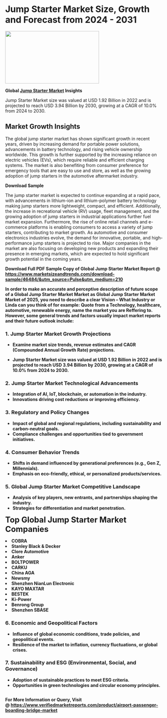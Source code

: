 <H1>Jump Starter Market Size, Growth and Forecast from 2024 - 2031</H1><img class="aligncenter size-medium wp-image-584254" src="https://thirdeyenews.in/wp-content/uploads/2024/09/Global-Market-Research-300x168.jpeg" alt="" width="300" height="168" /><p><strong>Global&nbsp;<a href="https://www.marketsizeandtrends.com/download-sample/46484/&amp;utm_source=Pulse&amp;utm_medium=210">Jump Starter Market</a> Insights</strong></p><p>Jump Starter Market size was valued at USD 1.92 Billion in 2022 and is projected to reach USD 3.94 Billion by 2030, growing at a CAGR of 10.0% from 2024 to 2030.</p><p><h2>Market Growth Insights</h2> <p>The global jump starter market has shown significant growth in recent years, driven by increasing demand for portable power solutions, advancements in battery technology, and rising vehicle ownership worldwide. This growth is further supported by the increasing reliance on electric vehicles (EVs), which require reliable and efficient charging systems. The market is also benefiting from consumer preference for emergency tools that are easy to use and store, as well as the growing adoption of jump starters in the automotive aftermarket industry.</p> <p><strong>Download Sample</strong></p> <p>The jump starter market is expected to continue expanding at a rapid pace, with advancements in lithium-ion and lithium-polymer battery technology making jump starters more lightweight, compact, and efficient. Additionally, the increase in recreational vehicle (RV) usage, fleet management, and the growing adoption of jump starters in industrial applications further fuel market expansion. Furthermore, the rise of online retail channels and e-commerce platforms is enabling consumers to access a variety of jump starters, contributing to market growth. As automotive and consumer electronics industries evolve, the demand for innovative, portable, and high-performance jump starters is projected to rise. Major companies in the market are also focusing on developing new products and expanding their presence in emerging markets, which are expected to hold significant growth potential in the coming years.</p> <p><strong></p><p><span class=""><strong>Download Full PDF Sample Copy of Global Jump Starter Market Report</strong> @ <a href="https://www.marketsizeandtrends.com/download-sample/46484/&amp;utm_source=Pulse&amp;utm_medium=210" target="_blank">https://www.marketsizeandtrends.com/download-sample/46484/&amp;utm_source=Pulse&amp;utm_medium=210</a></span></p><p>In order to make an accurate and perceptive description of future scope of a Global&nbsp;Jump Starter Market Market as Global&nbsp;Jump Starter Market Market of 2025, you need to describe a clear Vision &ndash; What Industry or Linda can you think of for example: Quote from a Technology, healthcare, automotive, renewable energy, name the market you are Reffering to. However, some general trends and factors usually impact market reports and their future outlook include:</p><h3>1.&nbsp;<strong>Jump Starter Market Growth Projections</strong></h3><ul><li>Examine market size trends, revenue estimates and CAGR (Compounded Annual Growth Rate) projections.</li><li><p>Jump Starter Market size was valued at USD 1.92 Billion in 2022 and is projected to reach USD 3.94 Billion by 2030, growing at a CAGR of 10.0% from 2024 to 2030.</p></li></ul><h3>2.&nbsp;<strong>Jump Starter Market Technological Advancements</strong></h3><ul><li>Integration of AI, IoT, blockchain, or automation in the industry.</li><li>Innovations driving cost reductions or improving efficiency.</li></ul><h3>3.&nbsp;<strong>Regulatory and Policy Changes</strong></h3><ul><li>Impact of global and regional regulations, including sustainability and carbon-neutral goals.</li><li>Compliance challenges and opportunities tied to government initiatives.</li></ul><h3>4.&nbsp;<strong>Consumer Behavior Trends</strong></h3><ul><li>Shifts in demand influenced by generational preferences (e.g., Gen Z, Millennials).</li><li>Emphasis on eco-friendly, ethical, or personalized products/services.</li></ul><h3>5.&nbsp;<strong>Global Jump Starter Market Competitive Landscape</strong></h3><ul><li>Analysis of key players, new entrants, and partnerships shaping the industry.</li><li>Strategies for differentiation and market penetration.</li></ul><p data-pm-slice="1 1 []"><span style="color: inherit; font-family: inherit; font-size: 25px;">Top Global Jump Starter Market Companies</span></p><div class="" data-test-id=""><p><li>COBRA</li><li> Stanley Black & Decker</li><li> Clore Automotive</li><li> Anker</li><li> BOLTPOWER</li><li> CARKU</li><li> China AGA</li><li> Newsmy</li><li> Shenzhen NianLun Electronic</li><li> KAYO MAXTAR</li><li> BESTEK</li><li> Ki-Power</li><li> Benrong Group</li><li> Shenzhen SBASE</li></p></div><h3>6.&nbsp;<strong>Economic and Geopolitical Factors</strong></h3><ul><li>Influence of global economic conditions, trade policies, and geopolitical events.</li><li>Resilience of the market to inflation, currency fluctuations, or global crises.</li></ul><h3>7.&nbsp;<strong>Sustainability and ESG (Environmental, Social, and Governance)</strong></h3><ul><li>Adoption of sustainable practices to meet ESG criteria.</li><li>Opportunities in green technologies and circular economy principles.</li></ul><h2><strong style="font-size: 14px;">For More Information or Query, Visit @&nbsp;</strong><a style="background-color: #ffffff; font-size: 14px;" href="https://www.marketsizeandtrends.com/report/jump-starter-market/" target="_blank">https://www.verifiedmarketreports.com/product/airport-passenger-boarding-bridge-market</a></h2>
